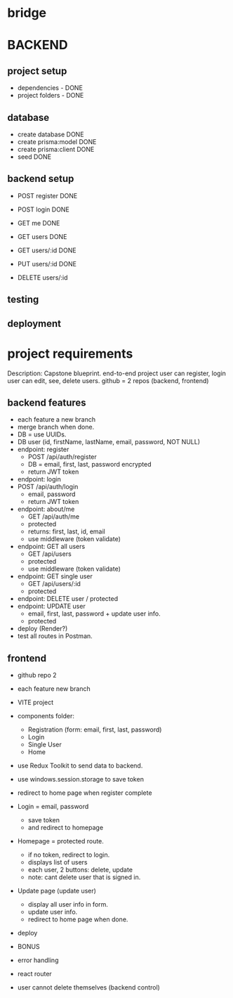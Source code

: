 # bridge

# BACKEND

## project setup

- dependencies - DONE
- project folders - DONE

## database

- create database DONE
- create prisma:model DONE
- create prisma:client DONE
- seed DONE

## backend setup

- POST register DONE
- POST login DONE
- GET me DONE

- GET users DONE
- GET users/:id DONE
- PUT users/:id DONE
- DELETE users/:id

## testing

## deployment

# project requirements

Description:
Capstone blueprint.
end-to-end project
user can register, login
user can edit, see, delete users.
github = 2 repos (backend, frontend)

## backend features

- each feature a new branch
- merge branch when done.
- DB = use UUIDs.
- DB user (id, firstName, lastName, email, password, NOT NULL)
- endpoint: register
    - POST /api/auth/register
  - DB = email, first, last, password encrypted
  - return JWT token
- endpoint: login
- POST /api/auth/login
  - email, password
  - return JWT token
- endpoint: about/me
    - GET /api/auth/me
  - protected
  - returns: first, last, id, email
  - use middleware (token validate)
- endpoint: GET all users
    - GET /api/users
  - protected
  - use middleware (token validate)
- endpoint: GET single user
    - GET /api/users/:id
  - protected
- endpoint: DELETE user / protected
- endpoint: UPDATE user
  - email, first, last, password + update user info.
  - protected
- deploy (Render?)
- test all routes in Postman.

## frontend

- github repo 2
- each feature new branch
- VITE project
- components folder:
  - Registration (form: email, first, last, password)
  - Login
  - Single User
  - Home
- use Redux Toolkit to send data to backend.
- use windows.session.storage to save token
- redirect to home page when register complete
- Login = email, password
  - save token
  - and redirect to homepage
- Homepage = protected route.
  - if no token, redirect to login.
  - displays list of users
  - each user, 2 buttons: delete, update
  - note: cant delete user that is signed in.
- Update page (update user)
  - display all user info in form.
  - update user info.
  - redirect to home page when done.
- deploy

- BONUS
- error handling
- react router
- user cannot delete themselves (backend control)
